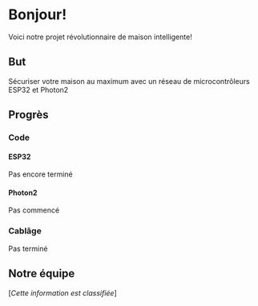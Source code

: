 # Bonjour!
Voici notre projet révolutionnaire de maison intelligente!
## But
Sécuriser votre maison au maximum avec un réseau de microcontrôleurs ESP32 et Photon2
## Progrès
### Code
#### ESP32
Pas encore terminé
#### Photon2
Pas commencé
### Cablâge
Pas terminé
## Notre équipe
[_Cette information est classifiée_]
